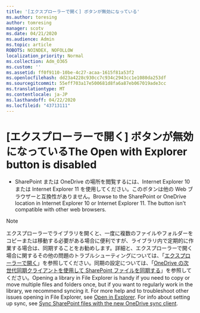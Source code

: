 ```yaml
---
title: '[エクスプローラー​​で開く] ボタンが無効になっている'
ms.author: toresing
author: tomresing
manager: scotv
ms.date: 04/21/2020
ms.audience: Admin
ms.topic: article
ROBOTS: NOINDEX, NOFOLLOW
localization_priority: Normal
ms.collection: Adm_O365
ms.custom: ''
ms.assetid: ff0f9110-10be-4c27-acaa-1615f81a53f2
ms.openlocfilehash: dd23a4228c930cc7c934c2943cc1e1080da253df
ms.sourcegitcommit: 55eff703a17e500681d8fa6a87eb067019ade3cc
ms.translationtype: MT
ms.contentlocale: ja-JP
ms.lasthandoff: 04/22/2020
ms.locfileid: "43713111"
---
```

# <a name="the-open-with-explorer-button-is-disabled"></a><span data-ttu-id="dd11a-102">[エクスプローラー​​で開く] ボタンが無効になっている</span><span class="sxs-lookup"><span data-stu-id="dd11a-102">The Open with Explorer button is disabled</span></span>

- <span data-ttu-id="dd11a-p101">SharePoint または OneDrive の場所を閲覧するには、Internet Explorer 10 または Internet Explorer 11 を使用してください。このボタンは他の Web ブラウザーと互換性がありません。</span><span class="sxs-lookup"><span data-stu-id="dd11a-p101">Browse to the SharePoint or OneDrive location in Internet Explorer 10 or Internet Explorer 11. The button isn't compatible with other web browsers.</span></span>
    
> [!NOTE]
> <span data-ttu-id="dd11a-p102">エクスプローラーでライブラリを開くと、一度に複数のファイルやフォルダーをコピーまたは移動する必要がある場合に便利ですが、ライブラリ内で定期的に作業する場合は、同期することをお勧めします。詳細と、エクスプローラーで開く場合に関するその他の問題のトラブルシューティングについては、「[エクスプローラーで開く](https://go.microsoft.com/fwlink/?linkid=871665)」を参照してください。同期の設定については、「[OneDrive の次世代同期クライアントを使用して SharePoint ファイルを同期する](https://go.microsoft.com/fwlink/?linkid=871666)」を参照してください。</span><span class="sxs-lookup"><span data-stu-id="dd11a-p102">Opening a library in File Explorer is handy if you need to copy or move multiple files and folders once, but if you want to regularly work in the library, we recommend syncing it. For more help and to troubleshoot other issues opening in File Explorer, see [Open in Explorer](https://go.microsoft.com/fwlink/?linkid=871665). For info about setting up sync, see [Sync SharePoint files with the new OneDrive sync client](https://go.microsoft.com/fwlink/?linkid=871666).</span></span> 
  

